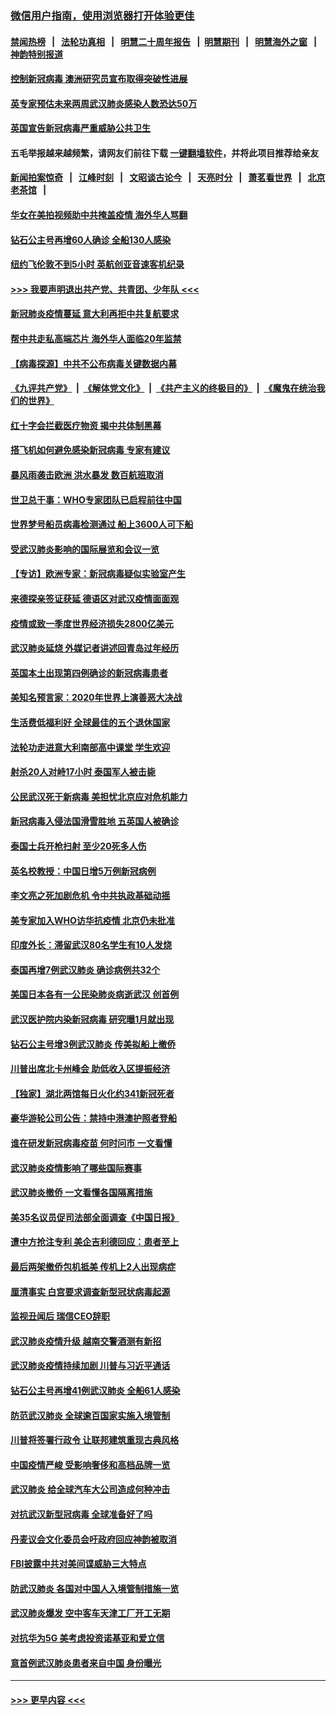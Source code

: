 ### [微信用户指南，使用浏览器打开体验更佳](https://github.com/gfw-breaker/banned-news1/blob/master/indexes/wechat-guide.md?t=0)
#### [禁闻热榜](热点新闻.md?t=0)  &nbsp;&nbsp;|&nbsp;&nbsp; [法轮功真相](https://github.com/gfw-breaker/truth/blob/master/README.md?t=0) &nbsp;&nbsp;|&nbsp;&nbsp; [明慧二十周年报告](https://github.com/gfw-breaker/mh-reports/blob/master/README.md?t=0) &nbsp;&nbsp;|&nbsp;&nbsp;[明慧期刊](https://github.com/gfw-breaker/mh-qikan) &nbsp;&nbsp;|&nbsp;&nbsp; [明慧海外之窗](https://github.com/gfw-breaker/mh-news/blob/master/README.md?t=0) &nbsp;&nbsp;|&nbsp;&nbsp; [神韵特别报道](https://github.com/gfw-breaker/mh-news/blob/master/shenyun.md?t=0)
#### [控制新冠病毒 澳洲研究员宣布取得突破性进展](../pages/nsc418/n11858505.md?t=02102111) 
#### [英专家预估未来两周武汉肺炎感染人数恐达50万](../pages/nsc418/n11857886.md?t=02102111) 
#### [英国宣告新冠病毒严重威胁公共卫生](../pages/nsc418/n11858285.md?t=02102111) 
#### 五毛举报越来越频繁，请网友们前往下载 [一键翻墙软件](https://github.com/gfw-breaker/ssr-accounts)，并将此项目推荐给亲友
#### [新闻拍案惊奇](https://github.com/gfw-breaker/banned-news1/blob/master/pages/link4.md) &nbsp;&nbsp;|&nbsp;&nbsp; [江峰时刻](https://github.com/gfw-breaker/banned-news1/blob/master/pages/link4.md) &nbsp;&nbsp;|&nbsp;&nbsp; [文昭谈古论今](https://github.com/gfw-breaker/banned-news1/blob/master/pages/link4.md) &nbsp;&nbsp;|&nbsp;&nbsp; [天亮时分](https://github.com/gfw-breaker/banned-news1/blob/master/pages/link4.md) &nbsp;&nbsp;|&nbsp;&nbsp; [萧茗看世界](https://github.com/gfw-breaker/banned-news1/blob/master/pages/link4.md) &nbsp;&nbsp;|&nbsp;&nbsp; [北京老茶馆](https://github.com/gfw-breaker/banned-news1/blob/master/pages/link4.md) &nbsp;&nbsp;|&nbsp;&nbsp; 
#### [华女在美拍视频助中共掩盖疫情 海外华人骂翻](../pages/nsc418/n11857407.md?t=02102111) 
#### [钻石公主号再增60人确诊 全船130人感染](../pages/nsc418/n11857366.md?t=02102111) 
#### [纽约飞伦敦不到5小时 英航创亚音速客机纪录](../pages/nsc418/n11857405.md?t=02102111) 
#### [>>> 我要声明退出共产党、共青团、少年队 <<<](https://github.com/begood0513/goodnews/blob/master/quit/letter.md) 
#### [新冠肺炎疫情蔓延 意大利再拒中共复航要求](../pages/nsc418/n11857200.md?t=02102111) 
#### [帮中共走私高端芯片 海外华人面临20年监禁](../pages/nsc418/n11855016.md?t=02102111) 
#### [【病毒探源】中共不公布病毒关键数据内幕](../pages/nsc418/n11856584.md?t=02102111) 
#### [《九评共产党》](https://github.com/begood0513/9ping.md/blob/master/README.md) &nbsp;|&nbsp; [《解体党文化》](../../../../jtdwh.md/blob/master/README.md)  &nbsp;|&nbsp; [《共产主义的终极目的》](../../../../gczydzjmd.md/blob/master/README.md) &nbsp;|&nbsp; [《魔鬼在统治我们的世界》](../../../../mgztzwmdsj.md/blob/master/README.md) 
#### [红十字会拦截医疗物资 揭中共体制黑幕](../pages/nsc418/n11856750.md?t=02102111) 
#### [搭飞机如何避免感染新冠病毒 专家有建议](../pages/nsc418/n11853427.md?t=02102111) 
#### [暴风雨袭击欧洲 洪水暴发 数百航班取消](../pages/nsc418/n11856453.md?t=02102111) 
#### [世卫总干事：WHO专家团队已启程前往中国](../pages/nsc418/n11856612.md?t=02102111) 
#### [世界梦号船员病毒检测通过 船上3600人可下船](../pages/nsc418/n11856520.md?t=02102111) 
#### [受武汉肺炎影响的国际展览和会议一览](../pages/nsc418/n11856420.md?t=02102111) 
#### [【专访】欧洲专家：新冠病毒疑似实验室产生](../pages/nsc418/n11856378.md?t=02102111) 
#### [来德探亲签证获延 德语区对武汉疫情面面观](../pages/nsc418/n11856283.md?t=02102111) 
#### [疫情或致一季度世界经济损失2800亿美元](../pages/nsc418/n11855639.md?t=02102111) 
#### [武汉肺炎延烧 外媒记者讲述回青岛过年经历](../pages/nsc418/n11856159.md?t=02102111) 
#### [英国本土出现第四例确诊的新冠病毒患者](../pages/nsc418/n11855930.md?t=02102111) 
#### [美知名预言家：2020年世界上演善恶大决战](../pages/nsc418/n11855418.md?t=02102111) 
#### [生活费低福利好 全球最佳的五个退休国家](../pages/nsc418/n11848347.md?t=02102111) 
#### [法轮功走进意大利南部高中课堂 学生欢迎](../pages/nsc418/n11853859.md?t=02102111) 
#### [射杀20人对峙17小时 泰国军人被击毙](../pages/nsc418/n11854869.md?t=02102111) 
#### [公民武汉死于新病毒 美担忧北京应对危机能力](../pages/nsc418/n11854331.md?t=02102111) 
#### [新冠病毒入侵法国滑雪胜地 五英国人被确诊](../pages/nsc418/n11854307.md?t=02102111) 
#### [泰国士兵开枪扫射 至少20死多人伤](../pages/nsc418/n11854276.md?t=02102111) 
#### [英名校教授：中国日增5万例新冠病例](../pages/nsc418/n11854174.md?t=02102111) 
#### [李文亮之死加剧危机 令中共执政基础动摇](../pages/nsc418/n11854003.md?t=02102111) 
#### [美专家加入WHO访华抗疫情 北京仍未批准](../pages/nsc418/n11854043.md?t=02102111) 
#### [印度外长：滞留武汉80名学生有10人发烧](../pages/nsc418/n11853821.md?t=02102111) 
#### [泰国再增7例武汉肺炎 确诊病例共32个](../pages/nsc418/n11853808.md?t=02102111) 
#### [美国日本各有一公民染肺炎病逝武汉 创首例](../pages/nsc418/n11853509.md?t=02102111) 
#### [武汉医护院内染新冠病毒 研究曝1月就出现](../pages/nsc418/n11852928.md?t=02102111) 
#### [钻石公主号增3例武汉肺炎 传美拟船上撤侨](../pages/nsc418/n11853240.md?t=02102111) 
#### [川普出席北卡州峰会 助低收入区提振经济](../pages/nsc418/n11853232.md?t=02102111) 
#### [【独家】湖北两馆每日火化约341新冠死者](../pages/nsc418/n11845444.md?t=02102111) 
#### [豪华游轮公司公告：禁持中港澳护照者登船](../pages/nsc418/n11852761.md?t=02102111) 
#### [谁在研发新冠病毒疫苗 何时问市 一文看懂](../pages/nsc418/n11852840.md?t=02102111) 
#### [武汉肺炎疫情影响了哪些国际赛事](../pages/nsc418/n11852441.md?t=02102111) 
#### [武汉肺炎撤侨 一文看懂各国隔离措施](../pages/nsc418/n11844216.md?t=02102111) 
#### [美35名议员促司法部全面调查《中国日报》](../pages/nsc418/n11852435.md?t=02102111) 
#### [遭中方抢注专利 美企吉利德回应：患者至上](../pages/nsc418/n11852037.md?t=02102111) 
#### [最后两架撤侨包机抵美 传机上2人出现病症](../pages/nsc418/n11852173.md?t=02102111) 
#### [厘清事实 白宫要求调查新型冠状病毒起源](../pages/nsc418/n11852106.md?t=02102111) 
#### [监视丑闻后 瑞信CEO辞职](../pages/nsc418/n11852127.md?t=02102111) 
#### [武汉肺炎疫情升级 越南交警酒测有新招](../pages/nsc418/n11851632.md?t=02102111) 
#### [武汉肺炎疫情持续加剧 川普与习近平通话](../pages/nsc418/n11851613.md?t=02102111) 
#### [钻石公主号再增41例武汉肺炎 全船61人感染](../pages/nsc418/n11850401.md?t=02102111) 
#### [防范武汉肺炎 全球逾百国家实施入境管制](../pages/nsc418/n11850557.md?t=02102111) 
#### [川普将签署行政令 让联邦建筑重现古典风格](../pages/nsc418/n11850654.md?t=02102111) 
#### [中国疫情严峻 受影响奢侈和高档品牌一览](../pages/nsc418/n11850319.md?t=02102111) 
#### [武汉肺炎 给全球汽车大公司造成何种冲击](../pages/nsc418/n11850056.md?t=02102111) 
#### [对抗武汉新型冠病毒 全球准备好了吗](../pages/nsc418/n11850142.md?t=02102111) 
#### [丹麦议会文化委员会吁政府回应神韵被取消](../pages/nsc418/n11849312.md?t=02102111) 
#### [FBI披露中共对美间谍威胁三大特点](../pages/nsc418/n11849700.md?t=02102111) 
#### [防武汉肺炎 各国对中国人入境管制措施一览](../pages/nsc418/n11838726.md?t=02102111) 
#### [武汉肺炎爆发 空中客车天津工厂开工无期](../pages/nsc418/n11849634.md?t=02102111) 
#### [对抗华为5G 美考虑投资诺基亚和爱立信](../pages/nsc418/n11849510.md?t=02102111) 
#### [意首例武汉肺炎患者来自中国 身份曝光](../pages/nsc418/n11849454.md?t=02102111) 

----
#### [ >>> 更早内容 <<< ](../indexes/nsc418-earlier.md)
